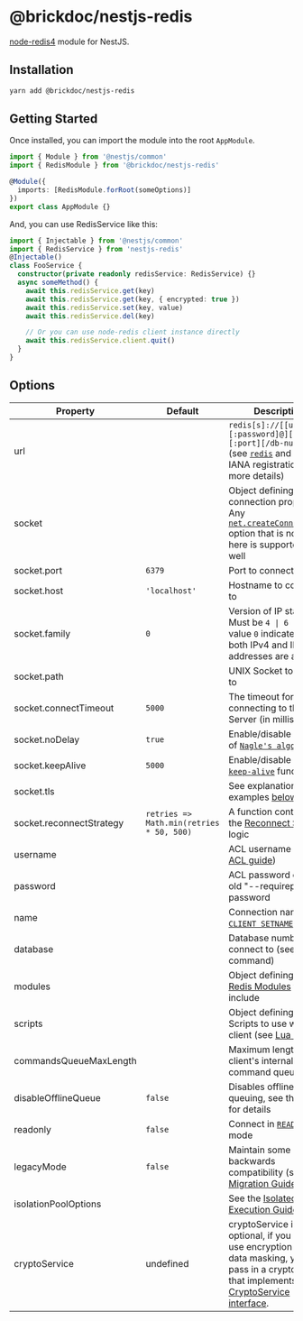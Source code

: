 # @brickdoc/nestjs-redis

[node-redis4](https://github.com/redis/node-redis) module for NestJS.

## Installation

```bash
yarn add @brickdoc/nestjs-redis
```

## Getting Started

Once installed, you can import the module into the root `AppModule`.

```typescript
import { Module } from '@nestjs/common'
import { RedisModule } from '@brickdoc/nestjs-redis'

@Module({
  imports: [RedisModule.forRoot(someOptions)]
})
export class AppModule {}
```

And, you can use RedisService like this:

```typescript
import { Injectable } from '@nestjs/common'
import { RedisService } from 'nestjs-redis'
@Injectable()
class FooService {
  constructor(private readonly redisService: RedisService) {}
  async someMethod() {
    await this.redisService.get(key)
    await this.redisService.get(key, { encrypted: true })
    await this.redisService.set(key, value)
    await this.redisService.del(key)

    // Or you can use node-redis client instance directly
    await this.redisService.client.quit()
  }
}
```

## Options

| Property                 | Default                                  | Description                                                                                                                                                                                                                                         |
| ------------------------ | ---------------------------------------- | --------------------------------------------------------------------------------------------------------------------------------------------------------------------------------------------------------------------------------------------------- |
| url                      |                                          | `redis[s]://[[username][:password]@][host][:port][/db-number]` (see [`redis`](https://www.iana.org/assignments/uri-schemes/prov/redis) and [`rediss`](https://www.iana.org/assignments/uri-schemes/prov/rediss) IANA registration for more details) |
| socket                   |                                          | Object defining socket connection properties. Any [`net.createConnection`](https://nodejs.org/api/net.html#netcreateconnectionoptions-connectlistener) option that is not listed here is supported as well                                          |
| socket.port              | `6379`                                   | Port to connect to                                                                                                                                                                                                                                  |
| socket.host              | `'localhost'`                            | Hostname to connect to                                                                                                                                                                                                                              |
| socket.family            | `0`                                      | Version of IP stack. Must be `4 \| 6 \| 0`. The value `0` indicates that both IPv4 and IPv6 addresses are allowed.                                                                                                                                  |
| socket.path              |                                          | UNIX Socket to connect to                                                                                                                                                                                                                           |
| socket.connectTimeout    | `5000`                                   | The timeout for connecting to the Redis Server (in milliseconds)                                                                                                                                                                                    |
| socket.noDelay           | `true`                                   | Enable/disable the use of [`Nagle's algorithm`](https://nodejs.org/api/net.html#net_socket_setnodelay_nodelay)                                                                                                                                      |
| socket.keepAlive         | `5000`                                   | Enable/disable the [`keep-alive`](https://nodejs.org/api/net.html#net_socket_setkeepalive_enable_initialdelay) functionality                                                                                                                        |
| socket.tls               |                                          | See explanation and examples [below](#TLS)                                                                                                                                                                                                          |
| socket.reconnectStrategy | `retries => Math.min(retries * 50, 500)` | A function containing the [Reconnect Strategy](#reconnect-strategy) logic                                                                                                                                                                           |
| username                 |                                          | ACL username ([see ACL guide](https://redis.io/topics/acl))                                                                                                                                                                                         |
| password                 |                                          | ACL password or the old "--requirepass" password                                                                                                                                                                                                    |
| name                     |                                          | Connection name ([see `CLIENT SETNAME`](https://redis.io/commands/client-setname))                                                                                                                                                                  |
| database                 |                                          | Database number to connect to (see [`SELECT`](https://redis.io/commands/select) command)                                                                                                                                                            |
| modules                  |                                          | Object defining which [Redis Modules](https://raw.githubusercontent.com/redis/node-redis/master/README.md#packages) to include                                                                                                                      |
| scripts                  |                                          | Object defining Lua Scripts to use with this client (see [Lua Scripts](../README.md#lua-scripts))                                                                                                                                                   |
| commandsQueueMaxLength   |                                          | Maximum length of the client's internal command queue                                                                                                                                                                                               |
| disableOfflineQueue      | `false`                                  | Disables offline queuing, see the [FAQ](https://raw.githubusercontent.com/redis/node-redis/master/docs/FAQ.md#what-happens-when-the-network-goes-down) for details                                                                                  |
| readonly                 | `false`                                  | Connect in [`READONLY`](https://redis.io/commands/readonly) mode                                                                                                                                                                                    |
| legacyMode               | `false`                                  | Maintain some backwards compatibility (see the [Migration Guide](https://raw.githubusercontent.com/redis/node-redis/master/docs/v3-to-v4.md))                                                                                                       |
| isolationPoolOptions     |                                          | See the [Isolated Execution Guide](https://raw.githubusercontent.com/redis/node-redis/master/docs/isolated-execution.md)                                                                                                                            |
| cryptoService            | undefined                                | cryptoService is optional, if you want to use encryption and data masking, you can pass in a cryptoService that implements the [CryptoService interface](./src/redis.interface.ts).                                                                 |
